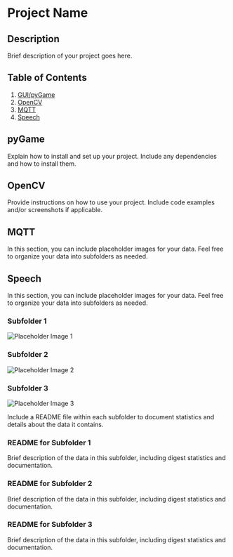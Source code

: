 # Project Name

## Description

Brief description of your project goes here.

## Table of Contents

1. [GUI/pyGame](#pyGame)
2. [OpenCV](#OpenCV)
3. [MQTT](#mqtt)
4. [Speech](#speech)

## pyGame

Explain how to install and set up your project. Include any dependencies and how to install them.

## OpenCV

Provide instructions on how to use your project. Include code examples and/or screenshots if applicable.

## MQTT

In this section, you can include placeholder images for your data. Feel free to organize your data into subfolders as needed.

## Speech

In this section, you can include placeholder images for your data. Feel free to organize your data into subfolders as needed.

### Subfolder 1

![Placeholder Image 1](./data/placeholder_image_1.png)

### Subfolder 2

![Placeholder Image 2](./data/placeholder_image_2.png)

### Subfolder 3

![Placeholder Image 3](./data/placeholder_image_3.png)

Include a README file within each subfolder to document statistics and details about the data it contains.

### README for Subfolder 1

Brief description of the data in this subfolder, including digest statistics and documentation.

### README for Subfolder 2

Brief description of the data in this subfolder, including digest statistics and documentation.

### README for Subfolder 3

Brief description of the data in this subfolder, including digest statistics and documentation.

